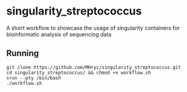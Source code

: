 # singularity_streptococcus
A short workflow to showcase the usage of singularity containers for bioinformatic analysis of sequencing data

## Running
```
git clone https://github.com/MHryc/singularity_streptococcus.git
cd singularity_streptococcus/ && chmod +x workflow.sh
srun --pty /bin/bash
./workflow.sh
```
